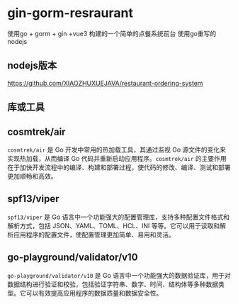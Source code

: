 # gin-gorm-resraurant
使用go + gorm + gin +vue3 构建的一个简单的点餐系统前台
使用go重写的nodejs

## nodejs版本 
https://github.com/XIAOZHUXUEJAVA/restaurant-ordering-system

## 库或工具

## cosmtrek/air

`cosmtrek/air` 是 Go 开发中常用的热加载工具，其通过监视 Go 源文件的变化来实现热加载，从而编译 Go 代码并重新启动应用程序。`cosmtrek/air` 的主要作用在于加快开发流程中的编译、构建和部署过程，使代码的修改、编译、测试和部署更加顺畅和高效。

## spf13/viper

`spf13/viper` 是 Go 语言中一个功能强大的配置管理库，支持多种配置文件格式和解析方式，包括 JSON、YAML、TOML、HCL、INI 等等。它可以用于读取和解析应用程序的配置文件，使配置管理更加简单、易用和灵活。

## go-playground/validator/v10

`go-playground/validator/v10` 是 Go 语言中一个功能强大的数据验证库，用于对数据结构进行验证和校验，包括验证字符串、数字、时间、结构体等多种数据类型。它可以有效提高应用程序的数据质量和数据安全性。

